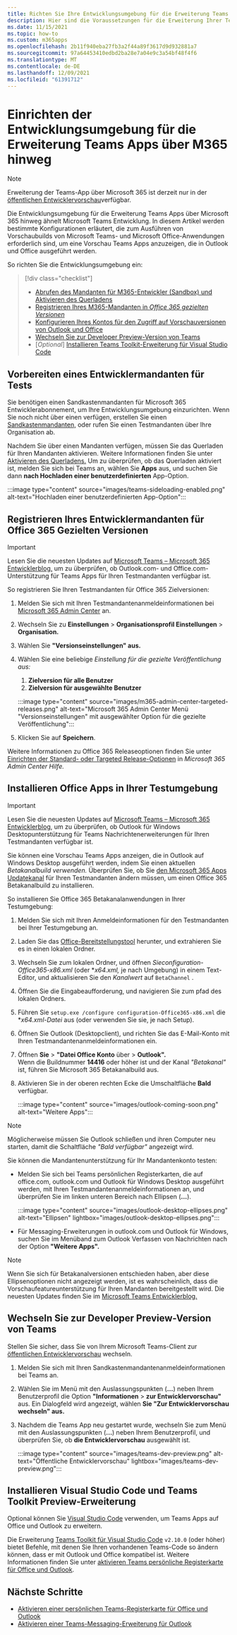 ```yaml
---
title: Richten Sie Ihre Entwicklungsumgebung für die Erweiterung Teams Apps über Microsoft 365
description: Hier sind die Voraussetzungen für die Erweiterung Ihrer Teams-Apps über Microsoft 365
ms.date: 11/15/2021
ms.topic: how-to
ms.custom: m365apps
ms.openlocfilehash: 2b11f940eba27fb3a2f44a89f3617d9d932881a7
ms.sourcegitcommit: 97a64453410edbd2ba28e7a04e9c3a54bf48f4f6
ms.translationtype: MT
ms.contentlocale: de-DE
ms.lasthandoff: 12/09/2021
ms.locfileid: "61391712"
---
```

# <a name="set-up-your-dev-environment-for-extending-teams-apps-across-m365"></a>Einrichten der Entwicklungsumgebung für die Erweiterung Teams Apps über M365 hinweg

> [!NOTE]
> Erweiterung der Teams-App über Microsoft 365 ist derzeit nur in der [öffentlichen Entwicklervorschau](~/resources/dev-preview/developer-preview-intro.md)verfügbar.

Die Entwicklungsumgebung für die Erweiterung Teams Apps über Microsoft 365 hinweg ähnelt Microsoft Teams Entwicklung. In diesem Artikel werden bestimmte Konfigurationen erläutert, die zum Ausführen von Vorschaubuilds von Microsoft Teams- und Microsoft Office-Anwendungen erforderlich sind, um eine Vorschau Teams Apps anzuzeigen, die in Outlook und Office ausgeführt werden.

So richten Sie die Entwicklungsumgebung ein:

> [!div class="checklist"]
> * [Abrufen des Mandanten für M365-Entwickler (Sandbox) und Aktivieren des Querladens](#prepare-a-developer-tenant-for-testing)
> * [Registrieren Ihres M365-Mandanten in *Office 365 gezielten Versionen*](#enroll-your-developer-tenant-for-office-365-targeted-releases)
> * [Konfigurieren Ihres Kontos für den Zugriff auf Vorschauversionen von Outlook und Office](#install-office-apps-in-your-test-environment)
> * [Wechseln Sie zur Developer Preview-Version von Teams](#switch-to-the-developer-preview-version-of-teams)
> * [*Optional*] [Installieren Teams Toolkit-Erweiterung für Visual Studio Code](#install-visual-studio-code-and-teams-toolkit-preview-extension)

## <a name="prepare-a-developer-tenant-for-testing"></a>Vorbereiten eines Entwicklermandanten für Tests

Sie benötigen einen Sandkastenmandanten für Microsoft 365 Entwicklerabonnement, um Ihre Entwicklungsumgebung einzurichten. Wenn Sie noch nicht über einen verfügen, erstellen Sie einen [Sandkastenmandanten,](/office/developer-program/microsoft-365-developer-program-get-started) oder rufen Sie einen Testmandanten über Ihre Organisation ab.

Nachdem Sie über einen Mandanten verfügen, müssen Sie das Querladen für Ihren Mandanten aktivieren. Weitere Informationen finden Sie unter [Aktivieren des Querladens.](/microsoftteams/platform/concepts/build-and-test/prepare-your-o365-tenant#enable-custom-teams-apps-and-turn-on-custom-app-uploading) Um zu überprüfen, ob das Querladen aktiviert ist, melden Sie sich bei Teams an, wählen Sie **Apps** aus, und suchen Sie dann **nach Hochladen einer benutzerdefinierten** App-Option.

:::image type="content" source="images/teams-sideloading-enabled.png" alt-text="Hochladen einer benutzerdefinierten App-Option":::

## <a name="enroll-your-developer-tenant-for-office-365-targeted-releases"></a>Registrieren Ihres Entwicklermandanten für Office 365 Gezielten Versionen

> [!IMPORTANT]
> Lesen Sie die neuesten Updates auf [Microsoft Teams – Microsoft 365 Entwicklerblog,](https://devblogs.microsoft.com/microsoft365dev/) um zu überprüfen, ob Outlook.com- und Office.com-Unterstützung für Teams Apps für Ihren Testmandanten verfügbar ist.

So registrieren Sie Ihren Testmandanten für Office 365 Zielversionen:

1. Melden Sie sich mit Ihren Testmandantenanmeldeinformationen bei [Microsoft 365 Admin Center](https://admin.microsoft.com) an.
1. Wechseln Sie zu **Einstellungen**  >  **Organisationsprofil Einstellungen**  >  **Organisation.**
1. Wählen Sie **"Versionseinstellungen" aus.**
1. Wählen Sie eine beliebige *Einstellung für die gezielte Veröffentlichung aus:*
    1. **Zielversion für alle Benutzer**
    1. **Zielversion für ausgewählte Benutzer**

    :::image type="content" source="images/m365-admin-center-targeted-releases.png" alt-text="Microsoft 365 Admin Center Menü &quot;Versionseinstellungen&quot; mit ausgewählter Option für die gezielte Veröffentlichung":::
    
1. Klicken Sie auf **Speichern**.

Weitere Informationen zu Office 365 Releaseoptionen finden Sie unter [Einrichten der Standard- oder Targeted Release-Optionen](/microsoft-365/admin/manage/release-options-in-office-365?view=o365-worldwide&preserve-view=true#targeted-release) in *Microsoft 365 Admin Center Hilfe.*

## <a name="install-office-apps-in-your-test-environment"></a>Installieren Office Apps in Ihrer Testumgebung

> [!IMPORTANT]
> Lesen Sie die neuesten Updates auf [Microsoft Teams – Microsoft 365 Entwicklerblog,](https://devblogs.microsoft.com/microsoft365dev/) um zu überprüfen, ob Outlook für Windows Desktopunterstützung für Teams Nachrichtenerweiterungen für Ihren Testmandanten verfügbar ist.

Sie können eine Vorschau Teams Apps anzeigen, die in Outlook auf Windows Desktop ausgeführt werden, indem Sie einen aktuellen *Betakanalbuild verwenden.* Überprüfen Sie, ob Sie [den Microsoft 365 Apps Updatekanal](/deployoffice/change-update-channels?WT.mc_id=M365-MVP-5002016) für Ihren Testmandanten ändern müssen, um einen Office 365 Betakanalbuild zu installieren.

So installieren Sie Office 365 Betakanalanwendungen in Ihrer Testumgebung:

1. Melden Sie sich mit Ihren Anmeldeinformationen für den Testmandanten bei Ihrer Testumgebung an.
1. Laden Sie das [Office-Bereitstellungstool](https://www.microsoft.com/download/details.aspx?id=49117) herunter, und extrahieren Sie es in einen lokalen Ordner.
1. Wechseln Sie zum lokalen Ordner, und öffnen *Sieconfiguration-Office365-x86.xml* (oder **x64.xml,* je nach Umgebung) in einem Text-Editor, und aktualisieren Sie den *Kanalwert* auf `BetaChannel` .
1. Öffnen Sie die Eingabeaufforderung, und navigieren Sie zum pfad des lokalen Ordners.
1. Führen Sie `setup.exe /configure configuration-Office365-x86.xml` die **x64.xml-Datei* aus (oder verwenden Sie sie, je nach Setup).
1. Öffnen Sie Outlook (Desktopclient), und richten Sie das E-Mail-Konto mit Ihren Testmandantenanmeldeinformationen ein.
1. Öffnen **Sie**  >  **"Datei Office Konto** über  >  **Outlook".**  
   Wenn die Buildnummer **14416** oder höher ist und der Kanal *"Betakanal"* ist, führen Sie Microsoft 365 Betakanalbuild aus.
1. Aktivieren Sie in der oberen rechten Ecke die Umschaltfläche **Bald** verfügbar.
    
    :::image type="content" source="images/outlook-coming-soon.png" alt-text="Weitere Apps":::

> [!NOTE]
> Möglicherweise müssen Sie Outlook schließen und ihren Computer neu starten, damit die Schaltfläche *"Bald verfügbar"* angezeigt wird.

Sie können die Mandantenunterstützung für Ihr Mandantenkonto testen:

* Melden Sie sich bei Teams persönlichen Registerkarten, die auf office.com, outlook.com und Outlook für Windows Desktop ausgeführt werden, mit Ihren Testmandantenanmeldeinformationen an, und überprüfen Sie im linken unteren Bereich nach Ellipsen (**...**).

    :::image type="content" source="images/outlook-desktop-ellipses.png" alt-text="Ellipsen" lightbox="images/outlook-desktop-ellipses.png":::

* Für Messaging-Erweiterungen in outlook.com und Outlook für Windows, suchen Sie im Menüband zum Outlook Verfassen von Nachrichten nach der Option **"Weitere Apps".**

> [!NOTE]
> Wenn Sie sich für Betakanalversionen entschieden haben, aber diese Ellipsenoptionen nicht angezeigt werden, ist es wahrscheinlich, dass die Vorschaufeatureunterstützung für Ihren Mandanten bereitgestellt wird. Die neuesten Updates finden Sie im [Microsoft Teams Entwicklerblog.](https://devblogs.microsoft.com/microsoft365dev/)

## <a name="switch-to-the-developer-preview-version-of-teams"></a>Wechseln Sie zur Developer Preview-Version von Teams

Stellen Sie sicher, dass Sie von Ihrem Microsoft Teams-Client zur [öffentlichen Entwicklervorschau](../resources/dev-preview/developer-preview-intro.md) wechseln.

1. Melden Sie sich mit Ihren Sandkastenmandantenanmeldeinformationen bei Teams an.
1. Wählen Sie im Menü mit den Auslassungspunkten (**...**) neben Ihrem Benutzerprofil die Option **"Informationen**  >  **zur Entwicklervorschau"** aus. Ein Dialogfeld wird angezeigt, wählen **Sie "Zur Entwicklervorschau wechseln" aus.**
1. Nachdem die Teams App neu gestartet wurde, wechseln Sie zum Menü mit den Auslassungspunkten (**...**) neben Ihrem Benutzerprofil, und überprüfen Sie, ob **die Entwicklervorschau** ausgewählt ist.

    :::image type="content" source="images/teams-dev-preview.png" alt-text="Öffentliche Entwicklervorschau" lightbox="images/teams-dev-preview.png":::

## <a name="install-visual-studio-code-and-teams-toolkit-preview-extension"></a>Installieren Visual Studio Code und Teams Toolkit Preview-Erweiterung

Optional können Sie [Visual Studio Code](https://code.visualstudio.com/) verwenden, um Teams Apps auf Office und Outlook zu erweitern.

Die Erweiterung [Teams Toolkit für Visual Studio Code](https://aka.ms/teams-toolkit) `v2.10.0` (oder höher) bietet Befehle, mit denen Sie Ihren vorhandenen Teams-Code so ändern können, dass er mit Outlook und Office kompatibel ist. Weitere Informationen finden Sie unter [aktivieren Teams persönliche Registerkarte für Office und Outlook](extend-m365-teams-personal-tab.md).

## <a name="next-steps"></a>Nächste Schritte

- [Aktivieren einer persönlichen Teams-Registerkarte für Office und Outlook](extend-m365-teams-personal-tab.md)
- [Aktivieren einer Teams-Messaging-Erweiterung für Outlook](extend-m365-teams-message-extension.md)